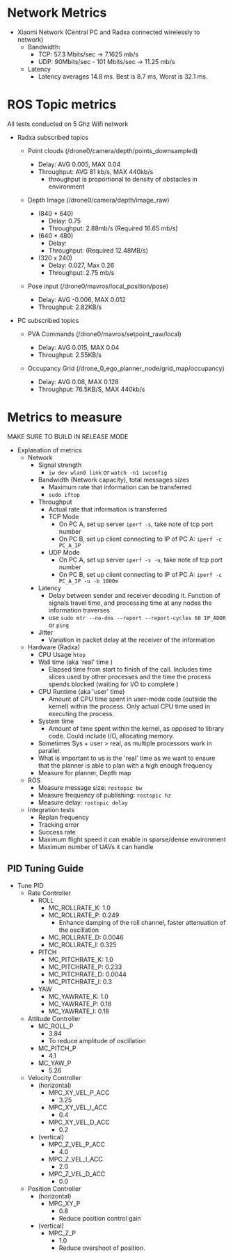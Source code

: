 
# Network Metrics
- Xiaomi Network (Central PC and Radxa connected wirelessly to network)
    - Bandwidth: 
        - TCP: 57.3 Mbits/sec -> 7.1625 mb/s
        - UDP: 90Mbits/sec - 101 Mbits/sec  -> 11.25 mb/s
    - Latency
        - Latency averages 14.8 ms. Best is 8.7 ms, Worst is 32.1 ms.

# ROS Topic metrics
All tests conducted on 5 Ghz Wifi network
- Radxa subscribed topics

    - Point clouds (/drone0/camera/depth/points_downsampled)
        - Delay: AVG 0.005, MAX 0.04
        - Throughput: AVG 81 kb/s, MAX 440kb/s
            - throughput is proportional to density of obstacles in environment

    - Depth Image (/drone0/camera/depth/image_raw)
        - (840 * 640)
            - Delay: 0.75 
            - Throughput: 2.88mb/s (Required 16.65 mb/s)
        - (640 * 480)
            - Delay: 
            - Throughput: (Required 12.48MB/s)
        - (320 x 240)
            - Delay: 0.027, Max 0.26 
            - Throughput: 2.75 mb/s 

    - Pose input (/drone0/mavros/local_position/pose)
        - Delay: AVG -0.006, MAX 0.012
        - Throughput: 2.82KB/s

- PC subscribed topics

    - PVA Commands (/drone0/mavros/setpoint_raw/local)
        - Delay: AVG 0.015, MAX 0.04
        - Throughput: 2.55KB/s

    - Occupancy Grid (/drone_0_ego_planner_node/grid_map/occupancy)
        - Delay: AVG 0.08, MAX 0.128
        - Throughput: 76.5KB/S, MAX 440kb/s

# Metrics to measure
MAKE SURE TO BUILD IN RELEASE MODE

- Explanation of metrics 
    - Network 
        - Signal strength 
            - `iw dev wlan0 link` or `watch -n1 iwconfig`
        - Bandwidth (Network capacity), total messages sizes
            - Maximum rate that information can be transferred
            - `sudo iftop`
        - Throughput 
            - Actual rate that information is transferred
            - TCP Mode
                - On PC A, set up server `iperf -s`, take note of tcp port number
                - On PC B, set up client connecting to IP of PC A: `iperf -c PC_A_IP`
            - UDP Mode
                - On PC A, set up server `iperf -s -u`, take note of tcp port number
                - On PC B, set up client connecting to IP of PC A: `iperf -c PC_A_IP -u -b 1000m`
        - Latency
            - Delay between sender and receiver decoding it. Function of signals travel time, and processing time at any nodes the information traverses 
            - use `sudo mtr --no-dns --report --report-cycles 60 IP_ADDR` or `ping`
        - Jitter
            - Variation in packet delay at the receiver of the information
    - Hardware (Radxa)
        - CPU Usage `htop`
        - Wall time (aka 'real' time )
            - Elapsed time from start to finish of the call. Includes time slices used by other processes and the time the process spends blocked (waiting for I/O to complete
            )
        - CPU Runtime (aka 'user' time)
            - Amount of CPU time spent in user-mode code (outside the kernel) within the process. Only actual CPU time used in executing the process.
        - System time
            - Amount of time spent within the kernel, as opposed to library code. Could include I/O, allocating memory.
        - Sometimes Sys + user > real, as multiple processors work in parallel.
        - What is important to us is the 'real' time as we want to ensure that the planner is able to plan with a high enough frequency
        - Measure for planner, Depth map
    - ROS
        - Measure message size: `rostopic bw`
        - Measure frequency of publishing: `rostopic hz`
        - Measure delay: `rostopic delay`
    - Integration tests 
        - Replan frequency
        - Tracking error
        - Success rate
        - Maximum flight speed it can enable in sparse/dense environment
        - Maximum number of UAVs it can handle

## PID Tuning Guide
- Tune PID 
    - Rate Controller
        - ROLL
            - MC_ROLLRATE_K: 1.0
            - MC_ROLLRATE_P: 0.249
                - Enhance damping of the roll channel, faster attenuation of the oscillation
            - MC_ROLLRATE_D: 0.0046
            - MC_ROLLRATE_I: 0.325
        - PITCH
            - MC_PITCHRATE_K: 1.0
            - MC_PITCHRATE_P: 0.233
            - MC_PITCHRATE_D: 0.0044
            - MC_PITCHRATE_I: 0.3
        - YAW
            - MC_YAWRATE_K: 1.0
            - MC_YAWRATE_P: 0.18
            - MC_YAWRATE_I: 0.18
    - Attitude Controller
        - MC_ROLL_P
            - 3.84
            - To reduce amplitude of oscillation
        - MC_PITCH_P
            - 4.1
        - MC_YAW_P
            - 5.26
    - Velocity Controller
        - (horizontal)
            - MPC_XY_VEL_P_ACC
                - 3.25
            - MPC_XY_VEL_I_ACC
                - 0.4
            - MPC_XY_VEL_D_ACC
                - 0.2
        - (vertical)
            - MPC_Z_VEL_P_ACC
                - 4.0
            - MPC_Z_VEL_I_ACC
                - 2.0
            - MPC_Z_VEL_D_ACC
                - 0.0
    - Position Controller
        - (horizontal)
            - MPC_XY_P 
                - 0.8
                - Reduce position control gain
        - (vertical)
            - MPC_Z_P 
                - 1.0
                - Reduce overshoot of position.